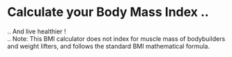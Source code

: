 # Calculate your Body Mass Index .. 

.. And live healthier !</br>
.. Note: This BMI calculator does not index for muscle mass of bodybuilders and weight lifters, and follows the standard BMI mathematical formula. 

